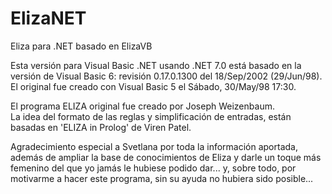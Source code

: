 # ElizaNET
Eliza para .NET basado en ElizaVB


Esta versión para Visual Basic .NET usando .NET 7.0 está basado en la versión de Visual Basic 6: revisión 0.17.0.1300 del 18/Sep/2002 (29/Jun/98).<br>
El original fue creado con Visual Basic 5 el Sábado, 30/May/98 17:30.<br>

El programa ELIZA original fue creado por Joseph Weizenbaum.<br>
La idea del formato de las reglas y simplificación de entradas, están basadas en 'ELIZA in Prolog' de Viren Patel.

Agradecimiento especial a Svetlana por toda la información aportada, además de ampliar la base de conocimientos de Eliza y darle un toque más femenino del que yo jamás le hubiese podido dar... y, sobre todo, por motivarme a hacer este programa, sin su ayuda no hubiera sido posible...

